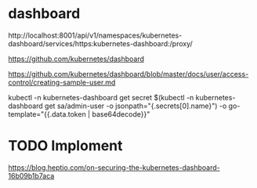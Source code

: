 # dashboard
http://localhost:8001/api/v1/namespaces/kubernetes-dashboard/services/https:kubernetes-dashboard:/proxy/


https://github.com/kubernetes/dashboard

https://github.com/kubernetes/dashboard/blob/master/docs/user/access-control/creating-sample-user.md

kubectl -n kubernetes-dashboard get secret $(kubectl -n kubernetes-dashboard get sa/admin-user -o jsonpath="{.secrets[0].name}") -o go-template="{{.data.token | base64decode}}"



# TODO Imploment
https://blog.heptio.com/on-securing-the-kubernetes-dashboard-16b09b1b7aca